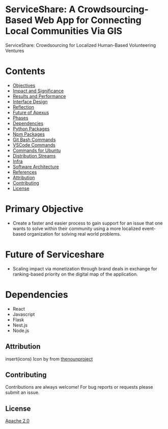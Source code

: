 # ServiceShare: A Crowdsourcing-Based Web App for Connecting Local Communities Via GIS
ServiceShare: Crowdsourcing for Localized Human-Based Volunteering Ventures
# Contents

* [Objectives]()
* [Impact and Significance]()
* [Results and Performance]()
* [Interface Design]()
* [Reflection]()
* [Future of Apexus]()
* [Phases]()
* [Dependencies]()
* [Python Packages]()
* [Npm Packages]()
* [Git Bash Commands]()
* [VSCode Commands]()
* [Commands for Ubuntu]()
* [Distribution Streams]()
* [Infra]()
* [Software Architecture]()
* [References]()
* [Attribution]()
* [Contributing]()
* [License]()

# Primary Objective

* Create a faster and easier process to gain support for an issue that one wants to solve within their community using a more localized event-based organization for solving real world problems.


# Future of Serviceshare
* Scaling impact via monetization through brand deals in exchange for ranking-based priority on the digital map of the application.



# Dependencies 
* React 
* Javascript
* Flask
* Nest.js
* Node.js


## Attribution

insert(icons)
Icon by [](https://thenounproject.com) from [thenounproject](https://thenounproject.com/)

## Contributing

Contributions are always welcome! For bug reports or requests please submit an issue.

## License

[Apache 2.0](https://github.com/ferasbg/Apexus/blob/master/README.md#License)
